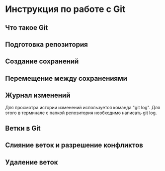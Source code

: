# Инструкция по работе с Git

## Что такое Git

## Подготовка репозитория

## Создание сохранений

## Перемещение между сохранениями

## Журнал изменений
Для просмотра истории изменений используется команда "git log". Для этого в терминале с папкой репозитория необходимо написать git log.
## Ветки в Git

## Слияние веток и разрешение конфликтов

## Удаление веток